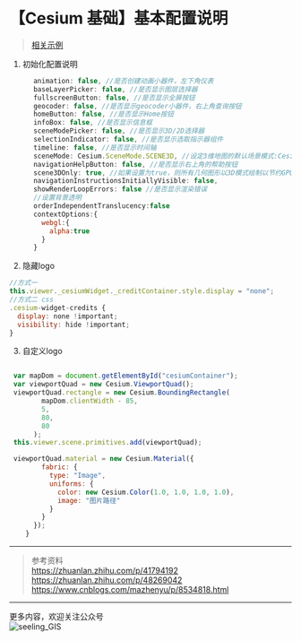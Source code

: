 # 【Cesium 基础】基本配置说明
>[相关示例](http://cv3.zhengqj.cc)
1. 初始化配置说明
```javascript
      animation: false, //是否创建动画小器件，左下角仪表
      baseLayerPicker: false, //是否显示图层选择器
      fullscreenButton: false, //是否显示全屏按钮
      geocoder: false, //是否显示geocoder小器件，右上角查询按钮
      homeButton: false, //是否显示Home按钮
      infoBox: false, //是否显示信息框
      sceneModePicker: false, //是否显示3D/2D选择器
      selectionIndicator: false, //是否显示选取指示器组件
      timeline: false, //是否显示时间轴
      sceneMode: Cesium.SceneMode.SCENE3D, //设定3维地图的默认场景模式:Cesium.SceneMode.SCENE2D、Cesium.SceneMode.SCENE3D、Cesium.SceneMode.MORPHING
      navigationHelpButton: false, //是否显示右上角的帮助按钮
      scene3DOnly: true, //如果设置为true，则所有几何图形以3D模式绘制以节约GPU资源
      navigationInstructionsInitiallyVisible: false,
      showRenderLoopErrors: false //是否显示渲染错误
      //设置背景透明
      orderIndependentTranslucency:false
      contextOptions:{
        webgl:{
          alpha:true
        }
      }
```
2. 隐藏logo
```javascript
//方式一 
this.viewer._cesiumWidget._creditContainer.style.display = "none";
//方式二 css
.cesium-widget-credits {
  display: none !important;
  visibility: hide !important;
}
```

3. 自定义logo
```javascript

 var mapDom = document.getElementById("cesiumContainer"); 
 var viewportQuad = new Cesium.ViewportQuad();
 viewportQuad.rectangle = new Cesium.BoundingRectangle(
        mapDom.clientWidth - 85,
        5,
        80,
        80
      );
 this.viewer.scene.primitives.add(viewportQuad);

 viewportQuad.material = new Cesium.Material({
        fabric: {
          type: "Image",
          uniforms: {
            color: new Cesium.Color(1.0, 1.0, 1.0, 1.0),
            image: "图片路径"
          }
        }
      });
    }


```


---
>参考资料    
https://zhuanlan.zhihu.com/p/41794192   
https://zhuanlan.zhihu.com/p/48269042   
https://www.cnblogs.com/mazhenyu/p/8534818.html

---
更多内容，欢迎关注公众号   
![seeling_GIS](https://upload-images.jianshu.io/upload_images/5310582-3cf76fa57d99fb99.jpg?imageMogr2/auto-orient/strip%7CimageView2/2/w/1240)
